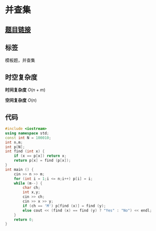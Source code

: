 # 并查集
## [题目链接](https://www.acwing.com/problem/content/838/)

## 标签
模板题，并查集

## 时空复杂度

**时间复杂度** $O(n+m)$

**空间复杂度** $O(n)$

## 代码
```cpp
#include <iostream>
using namespace std;
const int N = 100010;
int n,m;
int p[N];
int find (int x) {
    if (x == p[x]) return x;
    return p[x] = find (p[x]);
}
int main () {
    cin >> n >> m;
    for (int i = 1;i <= n;i++) p[i] = i;
    while (m--) {
        char ch;
        int x,y;
        cin >> ch;
        cin >> x >> y;
        if (ch == 'M') p[find (x)] = find (y);
        else cout << (find (x) == find (y) ? "Yes" : "No") << endl;
    }
    return 0;
}
```
